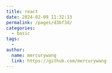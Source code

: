 ```yaml
---
title: react
date: 2024-02-09 11:32:13
permalink: /pages/d3bf3d/
categories:
  - basic
tags:
  - 
author: 
  name: mercurywang
  link: https://github.com/mercurywang
---
```

